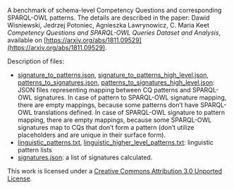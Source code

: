 A benchmark of schema-level Competency Questions and corresponding SPARQL-OWL patterns. 
The details are described in the paper: 
Dawid Wisniewski, Jedrzej Potoniec, Agnieszka Lawrynowicz, C. Maria Keet  
_Competency Questions and SPARQL-OWL Queries Dataset and Analysis_, available on [https://arxiv.org/abs/1811.09529](https://arxiv.org/abs/1811.09529).

Description of files:
* [signature_to_patterns.json](signature_to_patterns.json), 
[signature_to_patterns_high_level.json](signature_to_patterns_high_level.json), 
[patterns_to_signatures.json](patterns_to_signatures.json), 
[patterns_to_signatures_high_level.json](patterns_to_signatures_high_level.json): 
JSON files representing mapping between CQ patterns and SPARQL-OWL signatures.
In case of pattern to SPARQL-OWL signature mapping, there are empty mappings, because some patterns don’t have SPARQL-OWL translations defined.
In case of SPARQL-OWL signature to pattern mapping, there are empty mappings, because some SPARQL-OWL signatures map to CQs that don’t form a pattern (don’t utilize placeholders and are unique in their surface form).
* [linguistic_patterns.txt](linguistic_patterns.txt), 
[linguistic_higher_level_patterns.txt](linguistic_higher_level_patterns.txt): 
linguistic pattern lists
* [signatures.json](signatures.json): a list of signatures calculated.


This work is licensed under a [Creative Commons Attribution 3.0 Unported License](https://creativecommons.org/licenses/by/3.0/).
